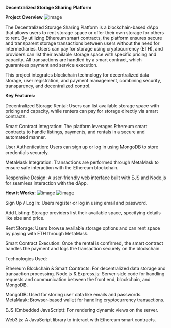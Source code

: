 **Decentralized Storage Sharing Platform**

**Project Overview**
![image](https://github.com/user-attachments/assets/fb1b1c26-5034-4848-b53e-37f24c313e87)

The Decentralized Storage Sharing Platform is a blockchain-based dApp that allows users to rent storage space or offer their own storage for others to rent. By utilizing Ethereum smart contracts, the platform ensures secure and transparent storage transactions between users without the need for intermediaries. Users can pay for storage using cryptocurrency (ETH), and providers can list their available storage space with specific pricing and capacity. All transactions are handled by a smart contract, which guarantees payment and service execution.

This project integrates blockchain technology for decentralized data storage, user registration, and payment management, combining security, transparency, and decentralized control.

**Key Features:**

Decentralized Storage Rental: Users can list available storage space with pricing and capacity, while renters can pay for storage directly via smart contracts.

Smart Contract Integration: The platform leverages Ethereum smart contracts to handle listings, payments, and rentals in a secure and automated manner.

User Authentication: Users can sign up or log in using MongoDB to store credentials securely.

MetaMask Integration: Transactions are performed through MetaMask to ensure safe interaction with the Ethereum blockchain.

Responsive Design: A user-friendly web interface built with EJS and Node.js for seamless interaction with the dApp.

**How it Works:**
![image](https://github.com/user-attachments/assets/808fd796-6780-4a76-a8e5-85325f432fed)
![image](https://github.com/user-attachments/assets/55d28c3c-b392-46ac-b3fb-9bc36ad8d067)


Sign Up / Log In: Users register or log in using email and password.

Add Listing: Storage providers list their available space, specifying details like size and price.

Rent Storage: Users browse available storage options and can rent space by paying with ETH through MetaMask.

Smart Contract Execution: Once the rental is confirmed, the smart contract handles the payment and logs the transaction securely on the blockchain.

Technologies Used:

Ethereum Blockchain & Smart Contracts: For decentralized data storage and transaction processing.
Node.js & Express.js: Server-side code for handling requests and communication between the front end, blockchain, and MongoDB.


MongoDB: Used for storing user data like emails and passwords.
MetaMask: Browser-based wallet for handling cryptocurrency transactions.

EJS (Embedded JavaScript): For rendering dynamic views on the server.

Web3.js: A JavaScript library to interact with Ethereum smart contracts.
